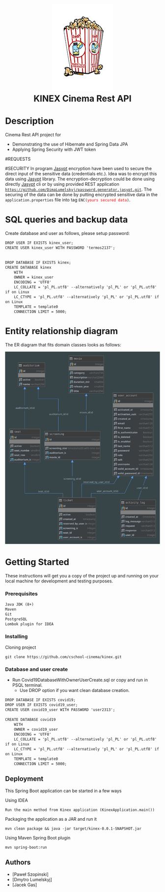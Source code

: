 <h1 align="center">
  <img src="kinex-logo.png" alt="Cinema" width="200">
  <br>
  KINEX Cinema Rest API
  <br>
</h1>

# Description

Cinema Rest API project for
- Demonstrating the use of Hibernate and Spring Data JPA
- Applying Spring Security with JWT token

#REQUESTS

#SECURITY
In program <a href="http://www.jasypt.org/cli.html">Jasypt</a> encryption have been used to secure the direct input of the 
sensitive data (credentials etc.). Idea was to encrypt this data using <a href="http://www.jasypt.org/cli.html">Jasypt</a> library.
The encryption-decryption could be done using directly <a href="http://www.jasypt.org/cli.html">Jasypt</a> cli  or
by using provided REST application 
<a href="http://www.jasypt.org/cli.html">```https://github.com/DimaLumelskyj/password.generator.jasypt.git```</a>.
The securing of the data can be done by putting encrypted sensitive data in the ```application.properties``` file into
tag ```ENC(```<font color="red">```yours secured data```</font>```)```.

# SQL queries and backup data

Create database and user as follows, please setup password:
```
DROP USER IF EXISTS kinex_user;
CREATE USER kinex_user WITH PASSWORD 'termos2137';


DROP DATABASE IF EXISTS kinex;
CREATE DATABASE kinex
    WITH
    OWNER = kinex_user
    ENCODING = 'UTF8'
    LC_COLLATE = 'pl_PL.utf8' --alternatively 'pl_PL' or 'pl_PL.utf8' if on Linux
    LC_CTYPE = 'pl_PL.utf8' --alternatively 'pl_PL' or 'pl_PL.utf8' if on Linux
    TEMPLATE = template0
    CONNECTION LIMIT = 5000;
```

# Entity relationship diagram
The ER diagram that fits domain classes looks as follows:

<img src="ER-Diagram.svg" alt="ER-DIAGRAM" class="width: 25%;">

# Getting Started

These instructions will get you a copy of the project up and running on your local machine for development and testing purposes.

### Prerequisites

```
Java JDK (8+)
Maven
Git
PostgreSQL
Lombok plugin for IDEA
```

### Installing

Cloning project

```
git clone https://github.com/cschool-cinema/kinex.git
```

### Database and user create

- Run Covid19DatabaseWithOwnerUserCreate.sql or copy and run in PSQL terminal.
    - Use DROP option if you want clean database creation.

```
DROP DATABASE IF EXISTS covid19;
DROP USER IF EXISTS covid19_user;
CREATE USER covid19_user WITH PASSWORD 'user2313';

CREATE DATABASE covid19
    WITH
    OWNER = covid19_user
    ENCODING = 'UTF8'
    LC_COLLATE = 'pl_PL.utf8' --alternatively 'pl_PL' or 'pl_PL.utf8' if on Linux
    LC_CTYPE = 'pl_PL.utf8' --alternatively 'pl_PL' or 'pl_PL.utf8' if on Linux
    TEMPLATE = template0
    CONNECTION LIMIT = 5000;
```

## Deployment

This Spring Boot application can be started in a few ways

Using IDEA

```
Run the main method from Kinex application (KinexApplication.main())
```

Packaging the application as a JAR and run it
```
mvn clean package && java -jar target/kinex-0.0.1-SNAPSHOT.jar
```

Using Maven Spring Boot plugin
```
mvn spring-boot:run
```


## Authors
* [Paweł Szopinski]
* [Dmytro Lumelskyj] 
* [Jacek Gas]